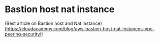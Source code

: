 # Bastion host nat instance

(Best article on Bastion host and Nat instance)[https://cloudacademy.com/blog/aws-bastion-host-nat-instances-vpc-peering-security/]